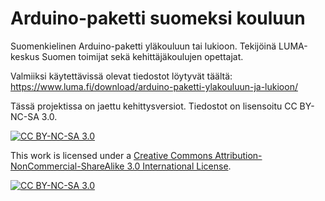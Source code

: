 # Arduino-paketti suomeksi kouluun
Suomenkielinen Arduino-paketti yläkouluun tai lukioon. Tekijöinä LUMA-keskus Suomen toimijat sekä kehittäjäkoulujen opettajat.

Valmiiksi käytettävissä olevat tiedostot löytyvät täältä:
https://www.luma.fi/download/arduino-paketti-ylakouluun-ja-lukioon/ 

Tässä projektissa on jaettu kehittysversiot. Tiedostot on lisensoitu CC BY-NC-SA 3.0. 

[![CC BY-NC-SA 3.0][cc-by-nc-sa-shield]][cc-by-nc-sa]

This work is licensed under a
[Creative Commons Attribution-NonCommercial-ShareAlike 3.0 International License][cc-by-nc-sa].

[![CC BY-NC-SA 3.0][cc-by-nc-sa-image]][cc-by-nc-sa]

[cc-by-nc-sa]: http://creativecommons.org/licenses/by-nc-sa/3.0/
[cc-by-nc-sa-image]: https://licensebuttons.net/l/by-nc-sa/3.0/88x31.png
[cc-by-nc-sa-shield]: https://img.shields.io/badge/License-CC%20BY--NC--SA%203.0-lightgrey.svg
